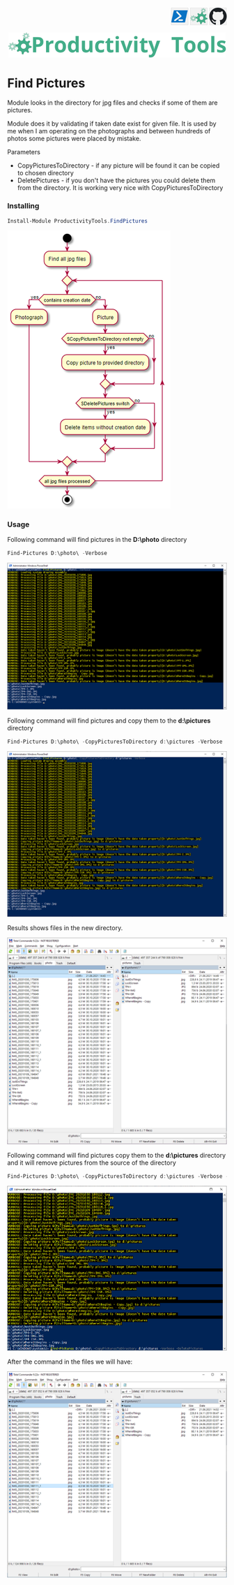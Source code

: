 <!--Category:PowerShell--> 
 <p align="right">
    <a href="https://www.powershellgallery.com/packages/ProductivityTools.FindPictures/"><img src="Images/Header/Powershell_border_40px.png" /></a>
    <a href="http://productivitytools.tech/find-pictures/"><img src="Images/Header/ProductivityTools_green_40px_2.png" /><a> 
    <a href="https://github.com/pwujczyk/ProductivityTools.FindPictures"><img src="Images/Header/Github_border_40px.png" /></a>
</p>
<p align="center">
    <a href="http://http://productivitytools.tech/">
        <img src="Images/Header/LogoTitle_green_500px.png" />
    </a>
</p>

 
# Find Pictures

Module looks in the directory for jpg files and checks if some of them are pictures.

<!--more-->

Module does it by validating if taken date exist for given file. It is used by me when I am operating on the photographs and between hundreds of photos some pictures were placed by mistake.

Parameters
- CopyPicturesToDirectory - if any picture will be found it can be copied to chosen directory
- DeletePictures - if you don't have the pictures you could delete them from the directory. It is working very nice with CopyPicturesToDirectory

### Installing

```powershell
Install-Module ProductivityTools.FindPictures
```

<!--og-image-->
![](Images/Diagram.png)

### Usage

Following command will find pictures in the **D:\\photo** directory

```powershell
Find-Pictures D:\photo\ -Verbose
```

![](Images/ExecutionWithoutParameters.png)


Following command will find pictures and copy them to the **d:\\pictures** directory
```powershell
Find-Pictures D:\photo\ -CopyPicturesToDirectory d:\pictures -Verbose
```

![](Images/ExecutionWithCopy.png)

Results shows files in the new directory.

![](Images/Result.png)


Following command will find pictures copy them to the **d:\\pictures** directory and it will remove pictures from the source of the directory

```powershell
Find-Pictures D:\photo\ -CopyPicturesToDirectory d:\pictures -Verbose -DeletePictures
```

![](Images/Delete.png)

After the command in the files we will have:

![](Images/DeleteResult.png)